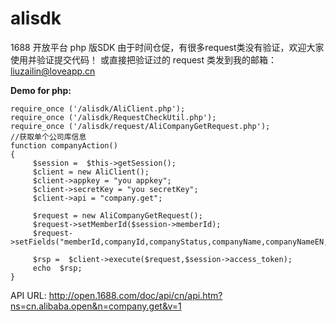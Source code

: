 alisdk
======

1688 开放平台 php 版SDK
由于时间仓促，有很多request类没有验证，欢迎大家使用并验证提交代码！
或直接把验证过的 request 类发到我的邮箱： liuzailin@loveapp.cn

**Demo for php:**
 

    require_once ('/alisdk/AliClient.php');
    require_once ('/alisdk/RequestCheckUtil.php');
    require_once ('/alisdk/request/AliCompanyGetRequest.php');
    //获取单个公司库信息
    function companyAction()
    {
         $session =  $this->getSession();
         $client = new AliClient();
         $client->appkey = "you appkey";
         $client->secretKey = "you secretKey";
         $client->api = "company.get";
         
         $request = new AliCompanyGetRequest();
         $request->setMemberId($session->memberId);
         $request->setFields("memberId,companyId,companyStatus,companyName,companyNameEN,account,productionService,companyCategoryInfo,foundedPlace");
        
         $rsp =  $client->execute($request,$session->access_token);
         echo  $rsp;
    }

 API URL: http://open.1688.com/doc/api/cn/api.htm?ns=cn.alibaba.open&n=company.get&v=1
